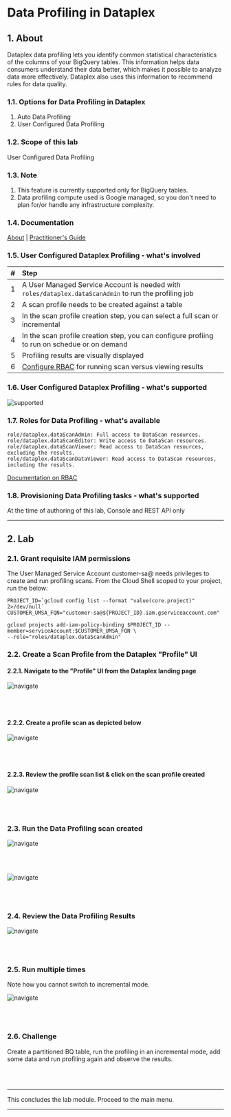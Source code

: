 # Data Profiling in Dataplex

## 1. About

Dataplex data profiling lets you identify common statistical characteristics of the columns of your BigQuery tables. This information helps data consumers understand their data better, which makes it possible to analyze data more effectively. Dataplex also uses this information to recommend rules for data quality.

### 1.1. Options for Data Profiling in Dataplex
1. Auto Data Profiling
2. User Configured Data Profiling

### 1.2. Scope of this lab
User Configured Data Profiling

### 1.3. Note
1. This feature is currently supported only for BigQuery tables.
2. Data profiling compute used is Google managed, so you don't need to plan for/or handle any infrastructure complexity.

### 1.4. Documentation
[About](https://cloud.google.com/dataplex/docs/data-profiling-overview#limitations_in_public_preview) | 
[Practitioner's Guide](https://cloud.google.com/dataplex/docs/use-data-profiling)

### 1.5. User Configured Dataplex Profiling - what's involved

| # | Step | 
| -- | :--- |
| 1 | A User Managed Service Account is needed with ```roles/dataplex.dataScanAdmin``` to run the profiling job|
| 2 | A scan profile needs to be created against a table|
| 3 | In the scan profile creation step, you can select a full scan or incremental|
| 4 | In the scan profile creation step, you can configure profiing to run on schedue or on demand|
| 5 | Profiling results are visually displayed|
| 6 | [Configure RBAC](https://cloud.google.com/dataplex/docs/use-data-profiling#datascan_permissions_and_roles) for running scan versus viewing results |

### 1.6. User Configured Dataplex Profiling - what's supported

![supported](/lab8/resources/imgs/lab-profiling-01.png)

### 1.7. Roles for Data Profiling - what's available

```
role/dataplex.dataScanAdmin: Full access to DataScan resources.
role/dataplex.dataScanEditor: Write access to DataScan resources.
role/dataplex.dataScanViewer: Read access to DataScan resources, excluding the results.
role/dataplex.dataScanDataViewer: Read access to DataScan resources, including the results.
```
[Documentation on RBAC](https://cloud.google.com/dataplex/docs/use-data-profiling#datascan_permissions_and_roles)


### 1.8. Provisioning Data Profiling tasks - what's supported

At the time of authoring of this lab, Console and REST API only


<hr>

## 2. Lab

### 2.1. Grant requisite IAM permissions

The User Managed Service Account customer-sa@ needs privileges to create and run profiling scans. From the Cloud Shell scoped to your project, run the below:

```
PROJECT_ID=`gcloud config list --format "value(core.project)" 2>/dev/null`
CUSTOMER_UMSA_FQN="customer-sa@${PROJECT_ID}.iam.gserviceaccount.com"

gcloud projects add-iam-policy-binding $PROJECT_ID --member=serviceAccount:$CUSTOMER_UMSA_FQN \
--role="roles/dataplex.dataScanAdmin"
```

### 2.2. Create a Scan Profile from the Dataplex "Profile" UI

#### 2.2.1. Navigate to the "Profile" UI from the Dataplex landing page

![navigate](/lab8/resources/imgs/lab-profiling-02.png)

<br><br>

#### 2.2.2. Create a profile scan as depicted below

![navigate](/lab8/resources/imgs/lab-profiling-03.png)

<br><br>

#### 2.2.3. Review the profile scan list & click on the scan profile created

![navigate](/lab8/resources/imgs/lab-profiling-04.png)

<br><br>

### 2.3. Run the Data Profiling scan created

![navigate](/lab8/resources/imgs/lab-profiling-06.png)

<br><br>

![navigate](/lab8/resources/imgs/lab-profiling-07.png)

<br><br>



### 2.4. Review the Data Profiling Results

![navigate](/lab8/resources/imgs/lab-profiling-08.png)

<br><br>

### 2.5. Run multiple times

Note how you cannot switch to incremental mode.

![navigate](/lab8/resources/imgs/lab-profiling-08.png)

<br><br>

### 2.6. Challenge

Create a partitioned BQ table, run the profiling in an incremental mode, add some data and run profiling again and observe the results.

<br><br>

<hr>

This concludes the lab module. Proceed to the main menu.

<hr>